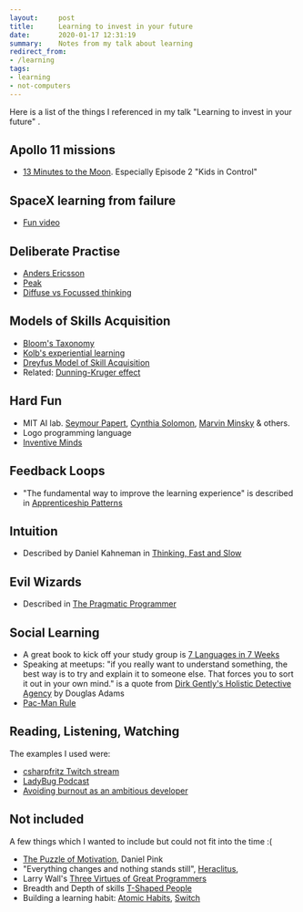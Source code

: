 ```yaml
---
layout:     post
title:      Learning to invest in your future
date:       2020-01-17 12:31:19
summary:    Notes from my talk about learning
redirect_from:
- /learning
tags:
- learning
- not-computers
---
```


Here is a list of the things I referenced in my talk "Learning to invest in your future" .

## Apollo 11 missions
  - [13 Minutes to the Moon](https://www.bbc.co.uk/programmes/w13xttx2). Especially Episode 2 "Kids in Control"

## SpaceX learning from failure
  - [Fun video](https://www.youtube.com/watch?v=bvim4rsNHkQ)

## Deliberate Practise
  - [Anders Ericsson](https://en.wikipedia.org/wiki/K._Anders_Ericsson)
  - [Peak](https://en.wikipedia.org/wiki/Peak:_Secrets_from_the_New_Science_of_Expertise)
  - [Diffuse vs Focussed thinking](https://fs.blog/2019/10/focused-diffuse-thinking/)

## Models of Skills Acquisition
  - [Bloom's Taxonomy](https://www.teachthought.com/learning/what-is-blooms-taxonomy-a-definition-for-teachers/)
  - [Kolb's experiential learning](https://en.wikipedia.org/wiki/Kolb%27s_experiential_learning)
  - [Dreyfus Model of Skill Acquisition](https://en.wikipedia.org/wiki/Dreyfus_model_of_skill_acquisition)
  - Related: [Dunning-Kruger effect](https://en.wikipedia.org/wiki/Dunning%E2%80%93Kruger_effect)

## Hard Fun
  - MIT AI lab. [Seymour Papert](https://en.wikipedia.org/wiki/Seymour_Papert), [Cynthia Solomon](https://en.wikipedia.org/wiki/Cynthia_Solomon), [Marvin Minsky](https://en.wikipedia.org/wiki/Marvin_Minsky) & others.
  - Logo programming language
  - [Inventive Minds](https://mitpress.mit.edu/books/inventive-minds)

## Feedback Loops
  - "The fundamental way to improve the learning experience" is described in  [Apprenticeship Patterns](https://www.oreilly.com/library/view/apprenticeship-patterns/9780596806842/ch01.html)

## Intuition
  - Described by Daniel Kahneman in [Thinking, Fast and Slow](https://en.wikipedia.org/wiki/Thinking,_Fast_and_Slow)

## Evil Wizards
  - Described in [The Pragmatic Programmer](https://pragprog.com/book/tpp20/the-pragmatic-programmer-20th-anniversary-edition)

## Social Learning
  - A great book to kick off your study group is [7 Languages in 7 Weeks](https://pragprog.com/book/btlang/seven-languages-in-seven-weeks)
  - Speaking at meetups: "if you really want to understand something, the best way is to try and explain it to someone else. That forces you to sort it out in your own mind." is a quote from [Dirk Gently's Holistic Detective Agency](https://en.wikipedia.org/wiki/Dirk_Gently%27s_Holistic_Detective_Agency) by Douglas Adams
  - [Pac-Man Rule](https://www.ericholscher.com/blog/2017/aug/2/pacman-rule-conferences/)
  
## Reading, Listening, Watching
The examples I used were:
  - [csharpfritz Twitch stream](https://www.twitch.tv/csharpfritz)
  - [LadyBug Podcast](https://www.ladybug.dev/)
  - [Avoiding burnout as an ambitious developer](https://stackoverflow.blog/2020/01/13/avoiding-burnout-as-an-ambitious-developer/)
  
## Not included
A few things which I wanted to include but could not fit into the time :(
 - [The Puzzle of Motivation](https://www.ted.com/talks/dan_pink_the_puzzle_of_motivation), Daniel Pink
 - "Everything changes and nothing stands still", [Heraclitus](https://en.wikiquote.org/wiki/Heraclitus),
 - Larry Wall's [Three Virtues of Great Programmers](http://threevirtues.com/)
 - Breadth and Depth of skills [T-Shaped People](https://en.wikipedia.org/wiki/T-shaped_skills)
 - Building a learning habit: [Atomic Habits](https://jamesclear.com/atomic-habits), [Switch](https://heathbrothers.com/books/switch/)
